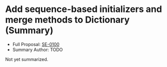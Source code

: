 # Add sequence-based initializers and merge methods to Dictionary (Summary)

* Full Proposal: [SE-0100](https://github.com/apple/swift-evolution/blob/main/proposals/0100-add-sequence-based-init-and-merge-to-dictionary.md)
* Summary Author: TODO

Not yet summarized.
